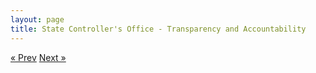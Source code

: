 ```yaml
---
layout: page
title: State Controller's Office - Transparency and Accountability
---
```



<!-- Pagination -->
<div class="pagination">
  <a class="pagination-item older" href="/02-Case Study-1.md">&laquo; Prev</a>
  <a class="pagination-item newer" href="/04-Lessons-Learned.md">Next &raquo;</a>
</div>
